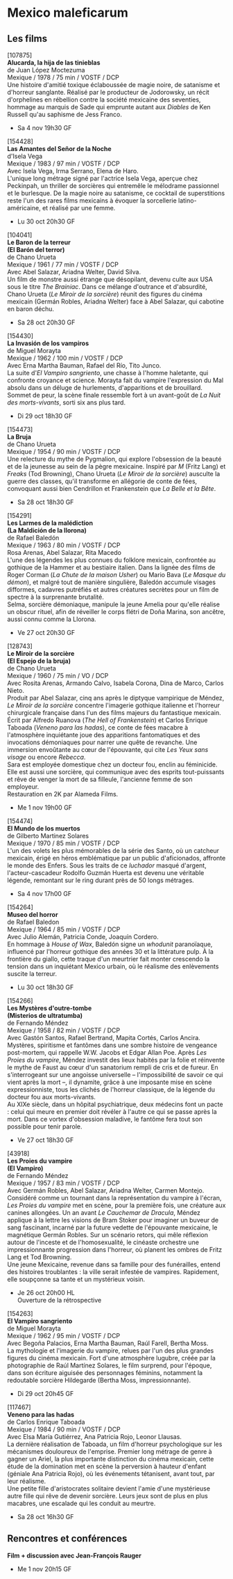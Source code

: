 # Mexico maleficarum

## Les films

[107875]  
**Alucarda, la hija de las tinieblas**  
de Juan López Moctezuma  
Mexique / 1978 / 75 min / VOSTF / DCP  
Une histoire d'amitié toxique éclaboussée de magie noire, de satanisme et d'horreur sanglante. Réalisé par le producteur de Jodorowsky, un récit d'orphelines en rébellion contre la société mexicaine des seventies, hommage au marquis de Sade qui emprunte autant aux _Diables_ de Ken Russell qu'au saphisme de Jess Franco.

- Sa 4 nov 19h30 GF

[154428]  
**Las Amantes del Señor de la Noche**  
d'Isela Vega  
Mexique / 1983 / 97 min / VOSTF / DCP  
Avec Isela Vega, Irma Serrano, Elena de Haro.  
L'unique long métrage signé par l'actrice Isela Vega, aperçue chez Peckinpah, un thriller de sorcières qui entremêle le mélodrame passionnel et le burlesque. De la magie noire au satanisme, ce cocktail de superstitions reste l'un des rares films mexicains à évoquer la sorcellerie latino-américaine, et réalisé par une femme.

- Lu 30 oct 20h30 GF

[104041]  
**Le Baron de la terreur**  
**(El Barón del terror)**  
de Chano Urueta  
Mexique / 1961 / 77 min / VOSTF / DCP  
Avec Abel Salazar, Ariadna Welter, David Silva.  
Un film de monstre aussi étrange que désopilant, devenu culte aux USA sous le titre _The Brainiac_. Dans ce mélange d'outrance et d'absurdité, Chano Urueta (_Le Miroir de la sorcière_) réunit des figures du cinéma mexicain (Germán Robles, Ariadna Welter) face à Abel Salazar, qui cabotine en baron déchu.

- Sa 28 oct 20h30 GF

[154430]  
**La Invasión de los vampiros**  
de Miguel Morayta  
Mexique / 1962 / 100 min / VOSTF / DCP  
Avec Erna Martha Bauman, Rafael del Río, Tito Junco.  
La suite d'_El Vampiro sangriento_, une chasse à l'homme haletante, qui confronte croyance et science. Morayta fait du vampire l'expression du Mal absolu dans un déluge de hurlements, d'apparitions et de brouillard. Sommet de peur, la scène finale ressemble fort à un avant-goût de _La Nuit des morts-vivants_, sorti six ans plus tard.

- Di 29 oct 18h30 GF

[154473]  
**La Bruja**  
de Chano Urueta  
Mexique / 1954 / 90 min / VOSTF / DCP  
Une relecture du mythe de Pygmalion, qui explore l'obsession de la beauté et de la jeunesse au sein de la pègre mexicaine. Inspiré par _M_ (Fritz Lang) et _Freaks_ (Tod Browning), Chano Urueta (_Le Miroir de la sorcière_) ausculte la guerre des classes, qu'il transforme en allégorie de conte de fées, convoquant aussi bien Cendrillon et Frankenstein que _La Belle et la Bête_.

- Sa 28 oct 18h30 GF

[154291]  
**Les Larmes de la malédiction**  
**(La Maldición de la llorona)**  
de Rafael Baledón  
Mexique / 1963 / 80 min / VOSTF / DCP  
Rosa Arenas, Abel Salazar, Rita Macedo  
L'une des légendes les plus connues du folklore mexicain, confrontée au gothique de la Hammer et au bestiaire italien. Dans la lignée des films de Roger Corman (_La Chute de la maison Usher_) ou Mario Bava (_Le Masque du démon_), et malgré tout de manière singulière, Baledón accumule visages difformes, cadavres putréfiés et autres créatures secrètes pour un film de spectre à la surprenante brutalité.  
Selma, sorcière démoniaque, manipule la jeune Amelia pour qu'elle réalise un obscur rituel, afin de réveiller le corps flétri de Doña Marina, son ancêtre, aussi connu comme la Llorona.

- Ve 27 oct 20h30 GF

[128743]  
**Le Miroir de la sorcière**  
**(El Espejo de la bruja)**  
de Chano Urueta  
Mexique / 1960 / 75 min / VO / DCP  
Avec Rosita Arenas, Armando Calvo, Isabela Corona, Dina de Marco, Carlos Nieto.  
Produit par Abel Salazar, cinq ans après le diptyque vampirique de Méndez, _Le Miroir de la sorcière_ concentre l'imagerie gothique italienne et l'horreur chirurgicale française dans l'un des films majeurs du fantastique mexicain. Écrit par Alfredo Ruanova (_The Hell of Frankenstein_) et Carlos Enrique Taboada (_Veneno para las hadas_), ce conte de fées macabre à l'atmosphère inquiétante joue des apparitions fantomatiques et des invocations démoniaques pour narrer une quête de revanche. Une immersion envoûtante au cœur de l'épouvante, qui cite _Les Yeux sans visage_ ou encore _Rebecca_.  
Sara est employée domestique chez un docteur fou, enclin au féminicide. Elle est aussi une sorcière, qui communique avec des esprits tout-puissants et rêve de venger la mort de sa filleule, l'ancienne femme de son employeur.  
Restauration en 2K par Alameda Films.

- Me 1 nov 19h00 GF

[154474]  
**El Mundo de los muertos**  
de Gilberto Martinez Solares  
Mexique / 1970 / 85 min / VOSTF / DCP  
L'un des volets les plus mémorables de la série des Santo, où un catcheur mexicain, érigé en héros emblématique par un public d'aficionados, affronte le monde des Enfers. Sous les traits de ce _luchador_ masqué d'argent, l'acteur-cascadeur Rodolfo Guzmán Huerta est devenu une véritable légende, remontant sur le ring durant près de 50 longs métrages.

- Sa 4 nov 17h00 GF

[154264]  
**Museo del horror**  
de Rafael Baledon  
Mexique / 1964 / 85 min / VOSTF / DCP  
Avec Julio Alemán, Patricia Conde, Joaquín Cordero.  
En hommage à _House of Wax_, Baledón signe un _whodunit_ paranoïaque, influencé par l'horreur gothique des années 30 et la littérature pulp. À la frontière du giallo, cette traque d'un meurtrier fait monter crescendo la tension dans un inquiétant Mexico urbain, où le réalisme des enlèvements suscite la terreur.

- Lu 30 oct 18h30 GF

[154266]  
**Les Mystères d'outre-tombe**  
**(Misterios de ultratumba)**  
de Fernando Méndez  
Mexique / 1958 / 82 min / VOSTF / DCP  
Avec Gastón Santos, Rafael Bertrand, Mapita Cortés, Carlos Ancira.  
Mystères, spiritisme et fantômes dans une sombre histoire de vengeance post-mortem, qui rappelle W.W. Jacobs et Edgar Allan Poe. Après _Les Proies du vampire_, Méndez investit des lieux habités par la folie et réinvente le mythe de Faust au cœur d'un sanatorium rempli de cris et de fureur. En s'interrogeant sur une angoisse universelle – l'impossibilité de savoir ce qui vient après la mort –, il dynamite, grâce à une imposante mise en scène expressionniste, tous les clichés de l'horreur classique, de la légende du docteur fou aux morts-vivants.  
Au XIXe siècle, dans un hôpital psychiatrique, deux médecins font un pacte : celui qui meure en premier doit révéler à l'autre ce qui se passe après la mort. Dans ce vortex d'obsession maladive, le fantôme fera tout son possible pour tenir parole.

- Ve 27 oct 18h30 GF

[43918]  
**Les Proies du vampire**  
**(El Vampiro)**  
de Fernando Méndez  
Mexique / 1957 / 83 min / VOSTF / DCP  
Avec Germán Robles, Abel Salazar, Ariadna Welter, Carmen Montejo.  
Considéré comme un tournant dans la représentation du vampire à l'écran, _Les Proies du vampire_ met en scène, pour la première fois, une créature aux canines allongées. Un an avant _Le Cauchemar de Dracula_, Méndez applique à la lettre les visions de Bram Stoker pour imaginer un buveur de sang fascinant, incarné par la future vedette de l'épouvante mexicaine, le magnétique Germán Robles. Sur un scénario retors, qui mêle réflexion autour de l'inceste et de l'homosexualité, le cinéaste orchestre une impressionnante progression dans l'horreur, où planent les ombres de Fritz Lang et Tod Browning.  
Une jeune Mexicaine, revenue dans sa famille pour des funérailles, entend des histoires troublantes : la ville serait infestée de vampires. Rapidement, elle soupçonne sa tante et un mystérieux voisin.

- Je 26 oct 20h00 HL  
Ouverture de la rétrospective

[154263]  
**El Vampiro sangriento**  
de Miguel Morayta  
Mexique / 1962 / 95 min / VOSTF / DCP  
Avec Begoña Palacios, Erna Martha Bauman, Raúl Farell, Bertha Moss.  
La mythologie et l'imagerie du vampire, relues par l'un des plus grandes figures du cinéma mexicain. Fort d'une atmosphère lugubre, créée par la photographie de Raúl Martínez Solares, le film surprend, pour l'époque, dans son écriture aiguisée des personnages féminins, notamment la redoutable sorcière Hildegarde (Bertha Moss, impressionnante).

- Di 29 oct 20h45 GF

[117467]  
**Veneno para las hadas**  
de Carlos Enrique Taboada  
Mexique / 1984 / 90 min / VOSTF / DCP  
Avec Elsa María Gutiérrez, Ana Patricia Rojo, Leonor Llausas.  
La dernière réalisation de Taboada, un film d'horreur psychologique sur les mécanismes douloureux de l'emprise. Premier long métrage de genre à gagner un Ariel, la plus importante distinction du cinéma mexicain, cette étude de la domination met en scène la perversion à hauteur d'enfant (géniale Ana Patricia Rojo), où les événements tétanisent, avant tout, par leur réalisme.  
Une petite fille d'aristocrates solitaire devient l'amie d'une mystérieuse autre fille qui rêve de devenir sorcière. Leurs jeux sont de plus en plus macabres, une escalade qui les conduit au meurtre.

- Sa 28 oct 16h30 GF

## Rencontres et conférences

**Film + discussion avec Jean-François Rauger**

- Me 1 nov 20h15 GF

